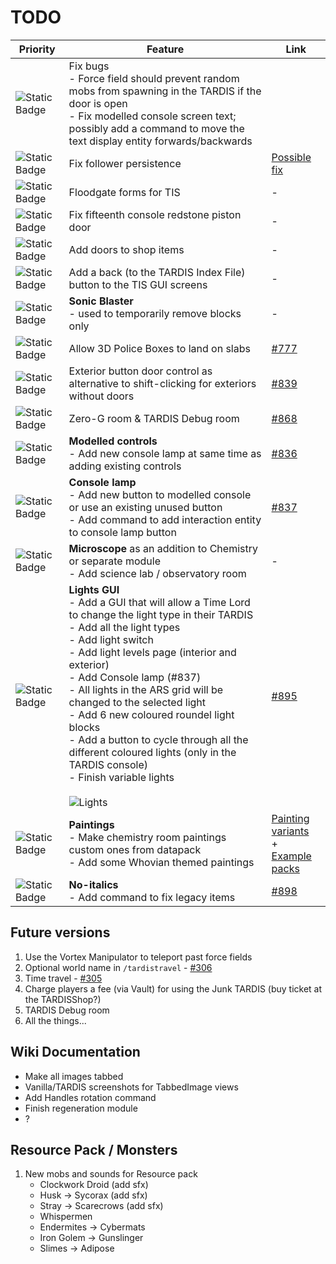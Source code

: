 # TODO

| Priority | Feature | Link |
| -------- | ------- | ---- |
| ![Static Badge](https://img.shields.io/badge/WIP-f90?style=flat-square) | Fix bugs<br>- Force field should prevent random mobs from spawning in the TARDIS if the door is open<br>- Fix modelled console screen text; possibly add a command to move the text display entity forwards/backwards |
| ![Static Badge](https://img.shields.io/badge/1-f00?style=flat-square) | Fix follower persistence | [Possible fix](https://github.com/EricLangezaal/PetDragon/blob/master/core/src/main/java/com/ericdebouwer/petdragon/listeners/EntitiesLoadListener.java) |
| ![Static Badge](https://img.shields.io/badge/3-06f?style=flat-square) | Floodgate forms for TIS | - |
| ![Static Badge](https://img.shields.io/badge/3-06f?style=flat-square) | Fix fifteenth console redstone piston door | - |
| ![Static Badge](https://img.shields.io/badge/3-06f?style=flat-square) | Add doors to shop items | - |
| ![Static Badge](https://img.shields.io/badge/3-06f?style=flat-square) | Add a back (to the TARDIS Index File) button to the TIS GUI screens | - |
| ![Static Badge](https://img.shields.io/badge/3-06f?style=flat-square) | **Sonic Blaster**<br>- used to temporarily remove blocks only | - |
| ![Static Badge](https://img.shields.io/badge/2-390?style=flat-square) | Allow 3D Police Boxes to land on slabs | [#777](https://github.com/eccentricdevotion/TARDIS/issues/777) |
| ![Static Badge](https://img.shields.io/badge/2-390?style=flat-square) | Exterior button door control as alternative to shift-clicking for exteriors without doors | [#839](https://github.com/eccentricdevotion/TARDIS/issues/839) |
| ![Static Badge](https://img.shields.io/badge/2-390?style=flat-square) | Zero-G room & TARDIS Debug room | [#868](https://github.com/eccentricdevotion/TARDIS/issues/868) |
| ![Static Badge](https://img.shields.io/badge/1-f00?style=flat-square) | **Modelled controls**<br>- Add new console lamp at same time as adding existing controls | [#836](https://github.com/eccentricdevotion/TARDIS/issues/836) |
| ![Static Badge](https://img.shields.io/badge/1-f00?style=flat-square) | **Console lamp**<br>- Add new button to modelled console or use an existing unused button<br>- Add command to add interaction entity to console lamp button | [#837](https://github.com/eccentricdevotion/TARDIS/issues/837) |
| ![Static Badge](https://img.shields.io/badge/1-f00?style=flat-square) | **Microscope** as an addition to Chemistry or separate module<br>- Add science lab / observatory room | - |
| ![Static Badge](https://img.shields.io/badge/WIP-f90?style=flat-square) | **Lights GUI**<br>- Add a GUI that will allow a Time Lord to change the light type in their TARDIS<br>- Add all the light types<br>- Add light switch<br>- Add light levels page (interior and exterior)<br>- Add Console lamp (#837)<br>- All lights in the ARS grid will be changed to the selected light<br>- Add 6 new coloured roundel light blocks<br>- Add a button to cycle through all the different coloured lights (only in the TARDIS console)<br>- Finish variable lights<br><br>![Lights](https://dl.dropboxusercontent.com/scl/fi/6duhc1y83hvs9drhd54bq/lights.gif?rlkey=kois7oikjzt04ap18vlofze7l&st=lsc5aovx&dl=1) | [#895](https://github.com/eccentricdevotion/TARDIS/issues/895) |
| ![Static Badge](https://img.shields.io/badge/WIP-f90?style=flat-square) | **Paintings**<br>- Make chemistry room paintings custom ones from datapack<br>- Add some Whovian themed paintings | [Painting variants](https://minecraft.wiki/w/Tutorials/Adding_custom_paintings)<br>+ [Example packs](https://github.com/cassiancc/painting-variant-example) |
| ![Static Badge](https://img.shields.io/badge/WIP-f90?style=flat-square) | **No-italics**<br>- Add command to fix legacy items | [#898](https://github.com/eccentricdevotion/TARDIS/issues/898) |

## Future versions

1. Use the Vortex Manipulator to teleport past force fields
2. Optional world name in `/tardistravel` - [#306](https://github.com/eccentricdevotion/TARDIS/issues/306)
3. Time travel - [#305](https://github.com/eccentricdevotion/TARDIS/issues/305)
4. Charge players a fee (via Vault) for using the Junk TARDIS (buy ticket at the TARDISShop?)
5. TARDIS Debug room
6. All the things...

## Wiki Documentation

* Make all images tabbed
* Vanilla/TARDIS screenshots for TabbedImage views
* Add Handles rotation command
* Finish regeneration module
* ?

## Resource Pack / Monsters

1. New mobs and sounds for Resource pack
    * Clockwork Droid (add sfx)
    * Husk -> Sycorax (add sfx)
    * Stray -> Scarecrows (add sfx)
    * Whispermen
    * Endermites -> Cybermats
    * Iron Golem -> Gunslinger
    * Slimes -> Adipose
